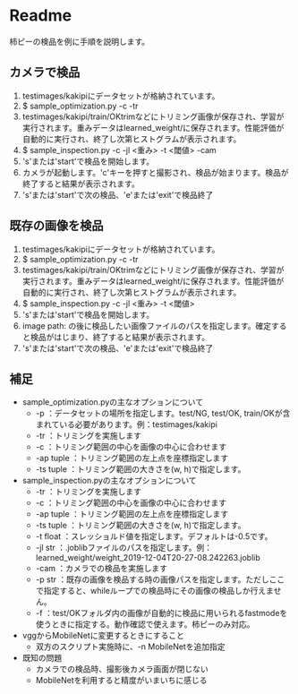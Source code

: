 # Readme

柿ピーの検品を例に手順を説明します。

## カメラで検品
1. testimages/kakipiにデータセットが格納されています。
2. $ sample_optimization.py -c -tr
3. testimages/kakipi/train/OKtrimなどにトリミング画像が保存され、学習が実行されます。重みデータはlearned_weight/に保存されます。性能評価が自動的に実行され、終了し次第ヒストグラムが表示されます。
4. $ sample_inspection.py -c -jl <重み> -t <閾値> -cam
5. 's'または'start'で検品を開始します。
6. カメラが起動します。'c'キーを押すと撮影され、検品が始まります。検品が終了すると結果が表示されます。
7. 's'または'start'で次の検品、'e'または'exit'で検品終了

## 既存の画像を検品
1. testimages/kakipiにデータセットが格納されています。
2. $ sample_optimization.py -c -tr
3. testimages/kakipi/train/OKtrimなどにトリミング画像が保存され、学習が実行されます。重みデータはlearned_weight/に保存されます。性能評価が自動的に実行され、終了し次第ヒストグラムが表示されます。
4. $ sample_inspection.py -c -jl <重み> -t <閾値>
5. 's'または'start'で検品を開始します。
6. image path: の後に検品したい画像ファイルのパスを指定します。確定すると検品がはじまり、終了すると結果が表示されます。
7. 's'または'start'で次の検品、'e'または'exit'で検品終了

## 補足
- sample_optimization.pyの主なオプションについて
    - -p ：データセットの場所を指定します。test/NG, test/OK, train/OKが含まれている必要があります。例：testimages/kakipi
	- -tr ：トリミングを実施します  
	- -c ：トリミング範囲の中心を画像の中心に合わせます
	- -ap tuple ：トリミング範囲の左上点を座標指定します
	- -ts tuple ：トリミング範囲の大きさを(w, h)で指定します。
- sample_inspection.pyの主なオプションについて
	- -tr ：トリミングを実施します
	- -c ：トリミング範囲の中心を画像の中心に合わせます
	- -ap tuple ：トリミング範囲の左上点を座標指定します
	- -ts tuple ：トリミング範囲の大きさを(w, h)で指定します。
	- -t float ：スレッショルド値を指定します。デフォルトは-0.5です。
	- -jl str ：.joblibファイルのパスを指定します。例：learned_weight/weight_2019-12-04T20-27-08.242263.joblib
	- -cam ：カメラでの検品を実施します
	- -p str ：既存の画像を検品する時の画像パスを指定します。ただしここで指定すると、whileループでの検品時にその画像の検品しか行えません。
	- -f ：test/OKフォルダ内の画像が自動的に検品に用いられるfastmodeを使うときに指定する。動作確認で使えます。柿ピーのみ対応。
- vggからMobileNetに変更するときにすること
	- 双方のスクリプト実施時に、-n MobileNetを追加指定
- 既知の問題
	- カメラでの検品時、撮影後カメラ画面が閉じない
	- MobileNetを利用すると精度がいまいちに感じる



